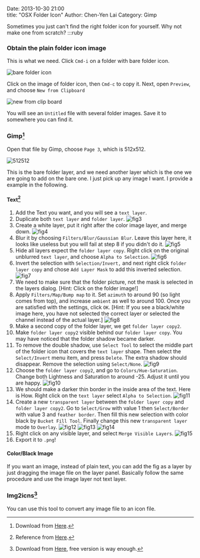 Date: 2013-10-30 21:00  
title: "OSX Folder Icon" 
Author: Chen-Yen Lai
Category: Gimp

Sometimes you just can't find the right folder icon for yourself. Why not make one from scratch?
	:::ruby
### Obtain the plain folder icon image

This is what we need. Click `Cmd-i` on a folder with bare folder icon.

![bare folder icon](https://dl.dropboxusercontent.com/u/165978/folder-icon-fig0.png)

Click on the image of folder icon, then `Cmd-c` to copy it. Next, open `Preview`, and choose `New from Clipboard`

![new from clip board](https://dl.dropboxusercontent.com/u/165978/folder-icon-fig1.png)

You will see an `Untitled` file with several folder images. Save it to somewhere you can find it.

### Gimp[^1]
Open that file by Gimp, choose `Page 3`, which is 512x512.

![512512](https://dl.dropboxusercontent.com/u/165978/folder-icon-fig2.png)

This is the bare folder layer, and we need another layer which is the one we are going to add on the bare one. I just pick up any image I want. I provide a example in the following.

#### Text[^2]

1. Add the Text you want, and you will see a `text layer`.
2. Duplicate both `text layer` and `folder layer`.
![fig3](https://dl.dropboxusercontent.com/u/165978/folder-icon-fig3.png)
3. Create a white layer, put it right after the color image layer, and merge down.
![fig4](https://dl.dropboxusercontent.com/u/165978/folder-icon-fig4.png)
4. Blur it by choosing `Filters/Blur/Gaussian Blur`. Leave this layer here, it looks like useless but you will fail at step 8 if you didn't do it.
![fig5](https://dl.dropboxusercontent.com/u/165978/folder-icon-fig5.png)
5. Hide all layers expect the `folder layer copy`. Right click on the original unblurred `text layer`, and choose `Alpha to Selection`. 
![fig6](https://dl.dropboxusercontent.com/u/165978/folder-icon-fig6.png)
6. Invert the selection with `Selection/Invert,` and next right click `folder layer copy` and chose `Add Layer Mask` to add this inverted selection.
![fig7](https://dl.dropboxusercontent.com/u/165978/folder-icon-fig7.png)
7. We need to make sure that the folder picture, not the mask is selected in the layers dialog. [Hint: Click on the folder image!]
8. Apply `Filters/Map/Bump map` to it. Set `azimuth` to around 90 (so light comes from top), and increase `ambient` as well to around 100. Once you are satisfied with the settings, click `OK`. [Hint:  If you see a black/white image here, you have not selected the correct layer or selected the channel instead of the actual layer.]
![fig8](https://dl.dropboxusercontent.com/u/165978/folder-icon-fig8.png)
9. Make a second copy of the folder layer, we get `folder layer copy2`.
10. Make `folder layer copy2` visible behind our `folder layer copy`. You may have noticed that the folder shadow became darker. 
11. To remove the double shadow, use `Select Tool` to select the middle part of the folder icon that covers the `text layer` shape. Then select the `Select/Invert` menu item, and press `Delete`. The extra shadow should disappear. Remove the selection using `Select/None`.
![fig9](https://dl.dropboxusercontent.com/u/165978/folder-icon-fig9.png)
12. Choose the `folder layer copy2`, and go to `Colors/Hue-Saturation`. Change both Lightness and Saturation to around -25. Adjust it until you are happy.
![fig10](https://dl.dropboxusercontent.com/u/165978/folder-icon-fig10.png)
13. We should make a darker thin border in the inside area of the text. Here is How. Right click on the `text layer` select `Alpha to Selection`.
![fig11](https://dl.dropboxusercontent.com/u/165978/folder-icon-fig11.png)
14. Create a new `transparent layer` between the `folder layer copy` and `folder layer copy2`. Go to `Select/Grow` with value 1 then `Select/Border` with value 3 and `feather border`. Then fill this new selection with color black by `Bucket Fill Tool`. Finally change this new `transparent layer` mode to `Overlay`.
![fig12](https://dl.dropboxusercontent.com/u/165978/folder-icon-fig12.png)
![fig13](https://dl.dropboxusercontent.com/u/165978/folder-icon-fig13.png)
![fig14](https://dl.dropboxusercontent.com/u/165978/folder-icon-fig14.png)
15. Right click on any visible layer, and select `Merge Visible Layers`.
![fig15](https://dl.dropboxusercontent.com/u/165978/folder-icon-fig15.png)
16. Export it to `.png`!

#### Color/Black Image

If you want an image, instead of plain text, you can add the fig as a layer by just dragging the image file on the layer panel. Basically follow the same procedure and use the image layer not text layer.

### Img2icns[^3]
You can use this tool to convert any image file to an icon file.

[^1]: Download from [Here](http://gimp.org/).
[^2]: Reference from [Here](http://attila.tajti.info/creating-an-os-x-folder-icon-in-gimp).
[^3]: Download from [Here](http://www.img2icnsapp.com), free version is way enough.